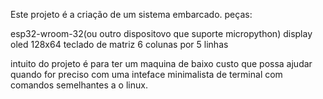 Este projeto é a criação de um sistema embarcado.
peças:

esp32-wroom-32(ou outro dispositovo que suporte micropython)
display oled 128x64
teclado de matriz 6 colunas por 5 linhas

intuito do projeto é para ter um maquina de baixo custo que possa ajudar quando for preciso
com uma inteface minimalista de terminal com comandos semelhantes a o linux.
